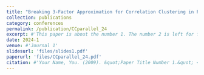 ```yaml
---
title: "Breaking 3-Factor Approximation for Correlation Clustering in Polylogarithmic Rounds."
collection: publications
category: conferences
permalink: /publication/CCparallel_24
excerpt: #'This paper is about the number 1. The number 2 is left for future work.'
date: 2024-1
venue: #'Journal 1'
slidesurl: 'files/slides1.pdf'
paperurl: 'files/CCparallel_24.pdf'
citation: #'Your Name, You. (2009). &quot;Paper Title Number 1.&quot; <i>Journal 1</i>. 1(1).'
---
```

